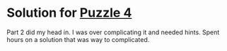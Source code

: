 # Solution for [Puzzle 4](https://adventofcode.com/2023/day/4)

Part 2 did my head in. I was over complicating it and needed hints. Spent hours on a solution that was way to complicated.

